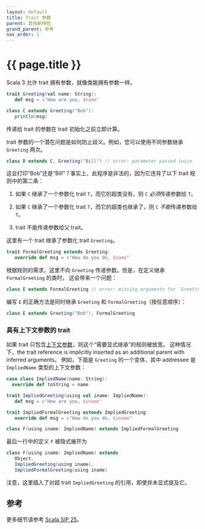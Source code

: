 ```yaml
---
layout: default
title: Trait 参数
parent: 其他新特性
grand_parent: 参考
nav_order: 1
---
```


# {{ page.title }}

Scala 3 允许 trait 拥有参数，就像类能拥有参数一样。

```scala
trait Greeting(val name: String):
   def msg = s"How are you, $name"

class C extends Greeting("Bob"):
   println(msg)
```

传递给 trait 的参数在 trait 初始化之前立即计算。

trait 参数的一个潜在问题是如何防止歧义。例如，您可以使用不同参数继承 `Greeting` 两次。

```scala
class D extends C, Greeting("Bill") // error: parameter passed twice
```

这会打印“Bob”还是“Bill”？事实上，此程序是非法的，因为它违背了以下 trait 规则中的第二条：

 1. 如果 `C` 继承了一个参数化 trait `T`，而它的超类没有，则 `C` *必须*传递参数给 `T`。
 
 2. 如果 `C` 继承了一个参数化 trait `T`，而它的超类也继承了，则 `C` *不能*传递参数给 `T`。

 3. trait 不能传递参数给父 trait。


这里有一个 trait 继承了参数化 trait `Greeting`。

```scala
trait FormalGreeting extends Greeting:
   override def msg = s"How do you do, $name"
```

根据规则的需求，这里不向 `Greeting` 传递参数。但是，在定义继承 `FormalGreeting` 的类时，
这会带来一个问题：

```scala
class E extends FormalGreeting // error: missing arguments for `Greeting`.
```

编写 `E` 的正确方法是同时继承 `Greeting` 和 `FormalGreeting`（按任意顺序）：

```scala
class E extends Greeting("Bob"), FormalGreeting
```

### 具有上下文参数的 trait

如果 trait 只包含[上下文参数](../contextual/using-clauses)，则这个“需要显式继承”的规则被放宽。
这种情况下，the trait reference is implicitly inserted as an additional parent with inferred arguments。
例如，下面是 `Greeting` 的一个变体，其中 addressee 是 `ImpliedName` 类型的上下文参数：

```scala
case class ImpliedName(name: String):
  override def toString = name

trait ImpliedGreeting(using val iname: ImpliedName):
   def msg = s"How are you, $iname"

trait ImpliedFormalGreeting extends ImpliedGreeting:
   override def msg = s"How do you do, $iname"

class F(using iname: ImpliedName) extends ImpliedFormalGreeting
```

最后一行中的定义 `F` 被隐式展开为

```scala
class F(using iname: ImpliedName) extends
   Object,
   ImpliedGreeting(using iname),
   ImpliedFormalGreeting(using iname)
```

注意，这里插入了对超 trait `ImpliedGreeting` 的引用，即使并未显式提及它。

## 参考

更多细节请参考 [Scala SIP 25](http://docs.scala-lang.org/sips/pending/trait-parameters.html)。
